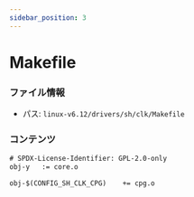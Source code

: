 ```yaml
---
sidebar_position: 3
---
```

# Makefile

### ファイル情報

- パス: `linux-v6.12/drivers/sh/clk/Makefile`

### コンテンツ

```txt
# SPDX-License-Identifier: GPL-2.0-only
obj-y	:= core.o

obj-$(CONFIG_SH_CLK_CPG)	+= cpg.o

```
